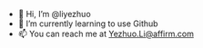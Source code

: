 - 👋 Hi, I’m @liyezhuo
- 🌱 I’m currently learning to use Github
- 📫 You can reach me at Yezhuo.Li@affirm.com

<!---
liyezhuo/liyezhuo is a ✨ special ✨ repository because its `README.md` (this file) appears on your GitHub profile.
You can click the Preview link to take a look at your changes.
--->
